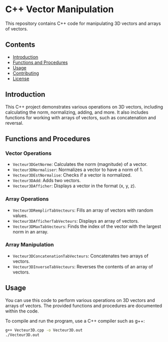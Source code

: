 # C++ Vector Manipulation

This repository contains C++ code for manipulating 3D vectors and arrays of vectors.

## Contents

- [Introduction](#introduction)
- [Functions and Procedures](#functions-and-procedures)
- [Usage](#usage)
- [Contributing](#contributing)
- [License](#license)

## Introduction

This C++ project demonstrates various operations on 3D vectors, including calculating the norm, normalizing, adding, and more. It also includes functions for working with arrays of vectors, such as concatenation and reversal.

## Functions and Procedures

### Vector Operations

- `Vecteur3DGetNorme`: Calculates the norm (magnitude) of a vector.
- `Vecteur3DNormaliser`: Normalizes a vector to have a norm of 1.
- `Vecteur3DEstNormalise`: Checks if a vector is normalized.
- `Vecteur3DAdd`: Adds two vectors.
- `Vecteur3DAfficher`: Displays a vector in the format (x, y, z).

### Array Operations

- `Vecteur3DRemplirTabVecteurs`: Fills an array of vectors with random values.
- `Vecteur3DAfficherTabVecteurs`: Displays an array of vectors.
- `Vecteur3DMaxTabVecteurs`: Finds the index of the vector with the largest norm in an array.

### Array Manipulation

- `Vecteur3DConcatenationTabVecteurs`: Concatenates two arrays of vectors.
- `Vecteur3DInverseTabVecteurs`: Reverses the contents of an array of vectors.

## Usage

You can use this code to perform various operations on 3D vectors and arrays of vectors. The provided functions and procedures are documented within the code.

To compile and run the program, use a C++ compiler such as g++:

```bash
g++ Vecteur3D.cpp -o Vecteur3D.out
./Vecteur3D.out
